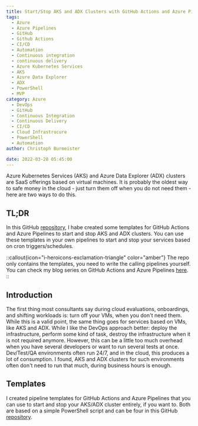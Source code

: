 ```yaml
---
title: Start/Stop AKS and ADX Clusters with GitHub Actions and Azure Pipelines
tags:
  - Azure
  - Azure Pipelines
  - GitHub
  - Github Actions
  - CI/CD
  - Automation
  - Continuous integration
  - continuous delivery
  - Azure Kubernetes Services
  - AKS
  - Azure Data Explorer
  - ADX
  - PowerShell
  - MVP
category: Azure
  - DevOps
  - GitHub
  - Continuous Integration
  - Continuous Delivery
  - CI/CD
  - Cloud Infrastrucure
  - PowerShell
  - Automation
author: Christoph Burmeister

date: 2022-03-28 05:45:00
---
```


Azure Kubernetes Services (AKS) and Azure Data Explorer (ADX) clusters are SaaS offerings based on virtual machines. It is probably the oldest way to safe money in the cloud - just turn them off when you do not need them - here are two ways to do this.

<!-- more -->
<!-- toc -->

## TL;DR

In this GitHub [repository](https://github.com/chrburmeister/start-stop-aks-adx), I habe created some templates for GitHub Actions and Azure Pipelines to start and stop AKS and ADX clusters. You can use these templates in your own pipelines to start and stop your services based on cron triggers/schedules.

::callout{icon="i-heroicons-exclamation-triangle" color="amber"}
The repo only contains the templates, you need to write the calling pipelines yourself. You can check my blog series on GitHub Actions and Azure Pipelines [here](https://itinsights.org/azure-pipelines-migration-to-github-actions-part1).
::

## Introduction

The first thing most consultants say during cloud evaluations, onboardings, and shifting workloads is: turn off your VMs, when you don't need them. While this is a valid point, the same thing goes for services based on VMs, like AKS and ADX.
While I like the DevOps approach better: deploy the infrastructure, perform some kind of task, destroy the infrastructure when it is not required anymore. However, this can be a little too much overhead when you have several developers or want to run several tests at once.
Dev/Test/QA environments often run 24/7, and in the cloud, this produces a lot of consumption. I found, AKS and ADX clusters for such environments often don't need to run that much, during business hours is enough.

## Templates

I created pipeline templates for GitHub Actions and Azure Pipelines that you can use to start and stop your AKS/ADX cluster entirely, if you want to.
Both are based on a simple PowerShell script and can be four in this GitHub [repository](https://github.com/chrburmeister/start-stop-aks-adx).
